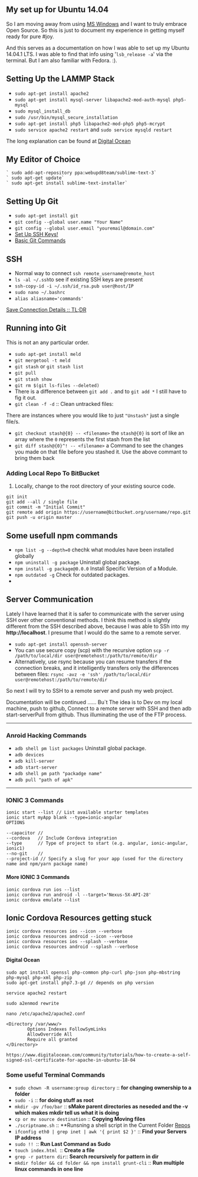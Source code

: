 ## My set up for Ubuntu 14.04 ##

So I am moving away from using [MS Windows](http://windows.microsoft.com) and I want to truly embrace Open Source. So this is just to document my experience in getting myself ready for pure #joy.

And this serves as a documentation on how I was able to set up my Ubuntu 14.04.1 LTS. I was able to find that info using '`lsb_release -a`' via the terminal. But I am also familiar with Fedora. :).

## Setting Up the LAMMP Stack ##
- `sudo apt-get install apache2`
- `sudo apt-get install mysql-server libapache2-mod-auth-mysql php5-mysql`
- `sudo mysql_install_db`
- `sudo /usr/bin/mysql_secure_installation`
- `sudo apt-get install php5 libapache2-mod-php5 php5-mcrypt`
- `sudo service apache2 restart` and `sudo service mysqld restart`

The long explanation can be found at [Digital Ocean](https://www.digitalocean.com/community/tutorials/how-to-install-linux-apache-mysql-php-lamp-stack-on-ubuntu)

## My Editor of Choice ##
```
` sudo add-apt-repository ppa:webupd8team/sublime-text-3`
` sudo apt-get update`
` sudo apt-get install sublime-text-installer`
```

## Setting Up Git ##
- `sudo apt-get install git` 
- `git config --global user.name "Your Name"`
- `git config --global user.email "youremail@domain.com"`
- [Set Up SSH Keys!](https://help.github.com/articles/generating-ssh-keys/#platform-linux)
- [Basic Git Commands](http://rogerdudler.github.io/git-guide/)


## SSH ##

- Normal way to connect `ssh remote_username@remote_host`
- `ls -al ~/.ssh`to see if existing SSH keys are present
- `ssh-copy-id -i ~/.ssh/id_rsa.pub user@host/IP`
- `sudo nano ~/.bashrc`
- `alias aliasname='commands'`

[Save Connection Details :: TL;DR](http://nerderati.com/2011/03/17/simplify-your-life-with-an-ssh-config-file/)


## Running into Git ##
This is not an any particular order.

- `sudo apt-get install meld`
- `git mergetool -t meld`
- `git stash` or `git stash list`
- `git pull`
- `git stash show`
- `git rm $(git ls-files --deleted)`
- There is a difference between `git add .` and to `git add *` I still have to fig it out.
- `git clean -f -d` :: Clean untracked files:

There are instances where you would like to just `"Unstash"` just a single file/s.
- `git checkout stash@{0} -- <filename>` the `stash@{0}` is sort of  like an array where the `0` represents the first stash from the list
- `git diff stash@{0}^! -- <filename>` a Command to see the changes you made on that file before you stashed it. Use the above commant to bring them back 

### Adding Local Repo To BitBucket
1. Locally, change to the root directory of your existing source code.

```
git init
git add --all / single file
git commit -m "Initial Commit"
git remote add origin https://username@bitbucket.org/username/repo.git
git push -u origin master
```

## Some usefull npm commands ##
- `npm list -g --depth=0` chechk what modules have been installed globally
- `npm uninstall -g package` Uninstall global package.
- `npm install -g package@0.0.0` Install Specific Version of a Module.
- `npm outdated -g` Check for outdated packages.
- 

## Server Communication ##
Lately I have learned that it is safer to communicate with the server using SSH over other conventional methods.
I think this method is slightly different from the SSH described above, because I was able to SSh into my **http://localhost**. I presume that I would do the same to a remote server.

- `sudo apt-get install openssh-server`
- You can use secure copy (scp) with the recursive option `scp -r /path/to/local/dir user@remotehost:/path/to/remote/dir`
- Alternatively, use rsync because you can resume transfers if the connection breaks, and it intelligently transfers only the differences between files: `rsync -avz -e 'ssh' /path/to/local/dir user@remotehost:/path/to/remote/dir`

So next I will try to SSH to a remote server and push my web project.

Documentation will be continued ...... Bu`t The idea is to Dev on my local machine, push to github, Connect to a remote server with SSH and then adb start-serverPull from github. Thus illuminating the use of the FTP process.

<hr>

### Anroid Hacking Commands
- `adb shell pm list packages` Uninstall global package.
- `adb devices`
- `adb kill-server`
- `adb start-server`
- `adb shell pm path "packadge name"`
- `adb pull "path of apk"`

<hr>

### IONIC 3 Commands ###
```
ionic start --list // List available starter templates
ionic start myApp blank --type=ionic-angular
OPTIONS

--capacitor // 
--cordova   // Include Cordova integration
--type      // Type of project to start (e.g. angular, ionic-angular, ionic1)
--no-git    // 
--project-id // Specify a slug for your app (used for the directory name and npm/yarn package name)
```
#### More IONIC 3 Commands
```
ionic cordova run ios --list
ionic cordova run android -l --target='Nexus-5X-API-28'
ionic cordova emulate --list
```
## Ionic Cordova Resources getting stuck
```
ionic cordova resources ios --icon --verbose
ionic cordova resources android --icon --verbose
ionic cordova resources ios --splash --verbose
ionic cordova resources android --splash --verbose
```
#### Digital Ocean
```
sudo apt install openssl php-common php-curl php-json php-mbstring php-mysql php-xml php-zip
sudo apt-get install php7.3-gd // depends on php version

service apache2 restart

sudo a2enmod rewrite

nano /etc/apache2/apache2.conf

<Directory /var/www/>
        Options Indexes FollowSymLinks
        AllowOverride All
        Require all granted
</Directory>

https://www.digitalocean.com/community/tutorials/how-to-create-a-self-signed-ssl-certificate-for-apache-in-ubuntu-18-04
```

### Some useful Terminal Commands ###
- `sudo chown -R username:group directory` :: **for changing ownership to a folder**
- `sudo -i` :: **for doing stuff as root**
- `mkdir -pv /foo/bar` :: **sMake parent directories as neseded and the -v which makes mkdir tell us what it is doing**
- `cp or mv source destination` :: **Copying Moving files**
- `./scriptname.sh`  ::  **Runsning a shell script in the Current Folder [Repos](https://gist.github.com/robwierzbowski/5430952)
- `ifconfig eth0 | grep inet | awk '{ print $2 }'` :: **Find your Servers IP address**
- `sudo !! `:: **Run Last Command as Sudo**
- `touch index.html `:: **Create a file**
- `grep -r pattern dir`:: **Search recursively for pattern in dir**
- `mkdir folder && cd folder && npm install grunt-cli` :: **Run multiple linux commands in one line**
